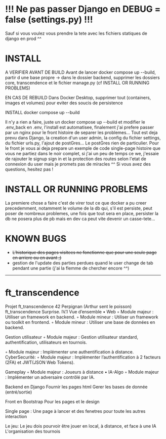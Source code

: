# !!! Ne pas passer Django en DEBUG = false (settings.py) !!!

Sauf si vous voulez vous prendre la tete avec les fichiers statiques de django en prod ^^

# INSTALL
A VERIFIER AVANT DE BUILD
Avant de lancer docker compose up --build, partir d une base propre
-> dans le dossier backend, supprimer les dossiers core, transcendence et le fichier manage.py (cf INSTALL OR RUNNING PROBLEMS)

EN CAS DE REBUILD
Dans Docker Desktop, supprimer tout (containers, images et volumes) pour eviter des soucis de persistence

INSTALL
docker compose up --build

Il n'y a rien a faire, juste un docker compose up --build et modifier le .env_back en .env, l'install est automatisee, finalement j'ai prefere passer par un nginx pour le front histoire de separer les problemes...
Tout est deja prevu dans Django, la creation d'un user admin, la config du fichier settings, du fichier urls.py, l'ajout de postGres...
Le postGres rien de particulier.
Pour le front je vous ai deja prepare un exemple de code single-page histoire que vous ne partiez dans le noir complet, si j'ai un peu de temps ce we, j'essaie de rajouter le signup sign in et la protection des routes selon l'etat de connexion du user mais je promets pas de miracles ^^
Si vous avez des questions, hesitez pas !

# INSTALL OR RUNNING PROBLEMS

La premiere chose a faire c'est de virer tout ce que docker a pu creer precedemment, notamment le volume de la db qui, s'il est persiste, peut poser de nombreux problemes, une fois que tout sera en place, persister la db ne posera plus de pb mais en dev ca peut vite devenir un casse-tete...

# KNOWN BUGS

- ~~L'historique des pages visitees ne fonctionne que pour une seule page en arriere ou en avant ;)~~
- gestion de l'update des parties perdues quand le user change de tab pendant une partie (j'ai la flemme de chercher encore ^^)

-------------------------------------------------------------
# ft_transcendence
Projet ft_transcendence 42 Perpignan
(Arthur sent le poisson)
ft_transcendence Surprise.
IV.1 Vue d’ensemble
• Web
◦ Module majeur : Utiliser un framework en backend.
◦ Module mineur : Utiliser un framework ou toolkit en frontend.
◦ Module mineur : Utiliser une base de données en backend.


 Gestion utilisateur
◦ Module majeur : Gestion utilisateur standard, authentification, utilisateurs en tournois.

◦ Module majeur : Implémenter une authentification à distance.
CyberSecurité:
◦ Module majeur : Implémenter l’authentification à 2 facteurs (2FA) et JWT(JSON Web Tokens).



Gameplay
◦ Module majeur : Joueurs à distance
• IA-Algo
◦ Module majeur : Implémenter un adversaire contrôlé par IA.







Backend en Django
	Fournir les pages html
	Gerer les bases de donnée (entré/sortie)

Front en Bootstrap
	Pour les pages et le design

Single page : Une page à lancer et des fenetres pour toute les autres interaction

Le jeu:
	Le jeu dois pourvoir être jouer en local, à distance, et face à une IA
	L'organisation des tournois
